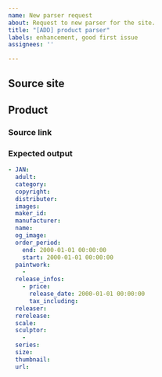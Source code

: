 ```yaml
---
name: New parser request
about: Request to new parser for the site.
title: "[ADD] product parser"
labels: enhancement, good first issue
assignees: ''

---
```


## Source site
<!-- official site link here -->

## Product
### Source link
<!-- product link here -->
### Expected output
<!-- Fill up the expected output -->
```yaml
- JAN:
  adult:
  category:
  copyright:
  distributer:
  images:
  maker_id:
  manufacturer:
  name:
  og_image:
  order_period:
    end: 2000-01-01 00:00:00
    start: 2000-01-01 00:00:00
  paintwork:
    -
  release_infos:
    - price:
      release_date: 2000-01-01 00:00:00
      tax_including:
  releaser:
  rerelease:
  scale:
  sculptor:
    -
  series:
  size:
  thumbnail:
  url:

```
